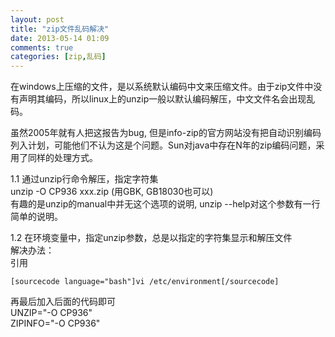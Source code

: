 ```yaml
---
layout: post
title: "zip文件乱码解决"
date: 2013-05-14 01:09
comments: true
categories: [zip,乱码]
---
```


在windows上压缩的文件，是以系统默认编码中文来压缩文件。由于zip文件中没有声明其编码，所以linux上的unzip一般以默认编码解压，中文文件名会出现乱码。

虽然2005年就有人把这报告为bug,
但是info-zip的官方网站没有把自动识别编码列入计划，可能他们不认为这是个问题。Sun对java中存在N年的zip编码问题，采用了同样的处理方式。

1.1 通过unzip行命令解压，指定字符集\
unzip -O CP936 xxx.zip (用GBK, GB18030也可以)\
有趣的是unzip的manual中并无这个选项的说明, unzip
--help对这个参数有一行简单的说明。

1.2 在环境变量中，指定unzip参数，总是以指定的字符集显示和解压文件\
解决办法：\
引用

    [sourcecode language="bash"]vi /etc/environment[/sourcecode]

再最后加入后面的代码即可\
UNZIP="-O CP936"\
ZIPINFO="-O CP936"
